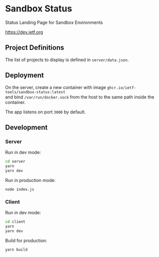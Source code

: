 # Sandbox Status

Status Landing Page for Sandbox Environments

https://dev.ietf.org

## Project Definitions

The list of projects to display is defined in `server/data.json`.

## Deployment

On the server, create a new container with image `ghcr.io/ietf-tools/sandbox-status:latest`\
and bind `/var/run/docker.sock` from the host to the same path inside the container.

The app listens on port `3000` by default.

## Development

### Server

Run in dev mode:

```bash
cd server
yarn
yarn dev
```

Run in production mode:

```
node index.js
```

### Client

Run in dev mode:

```bash
cd client
yarn
yarn dev
```

Build for production:

```
yarn build
```
